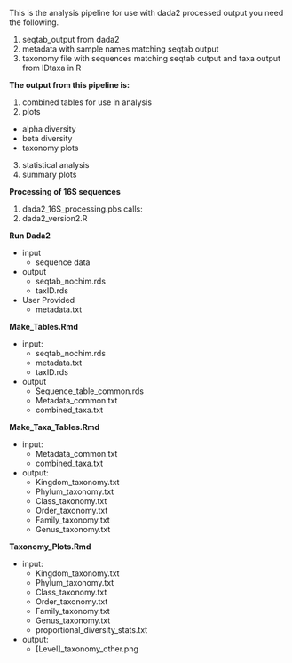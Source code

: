 This is the analysis pipeline for use with dada2 processed output 
you need the following. 
1) seqtab_output from dada2
2) metadata with sample names matching seqtab output
3) taxonomy file with sequences matching seqtab output and taxa output from IDtaxa in R

**The output from this pipeline is:**
1) combined tables for use in analysis
2) plots
 - alpha diversity
 - beta diversity
 - taxonomy plots
3) statistical analysis
4) summary plots

**Processing of 16S sequences**
1) dada2_16S_processing.pbs
calls:
2) dada2_version2.R


**Run Dada2**
- input
  - sequence data
- output
  - seqtab_nochim.rds
  - taxID.rds
- User Provided
  - metadata.txt

**Make_Tables.Rmd**
- input: 
  - seqtab_nochim.rds
  - metadata.txt
  - taxID.rds
- output
  - Sequence_table_common.rds
  - Metadata_common.txt
  - combined_taxa.txt

**Make_Taxa_Tables.Rmd**
- input: 	
  - Metadata_common.txt
  - combined_taxa.txt
- output:	
  - Kingdom_taxonomy.txt
  - Phylum_taxonomy.txt
  - Class_taxonomy.txt
  - Order_taxonomy.txt
  - Family_taxonomy.txt
  - Genus_taxonomy.txt

**Taxonomy_Plots.Rmd**
- input:
  - Kingdom_taxonomy.txt
  - Phylum_taxonomy.txt
  - Class_taxonomy.txt
  - Order_taxonomy.txt
  - Family_taxonomy.txt
  - Genus_taxonomy.txt
  - proportional_diversity_stats.txt
- output:	
  - [Level]_taxonomy_other.png
